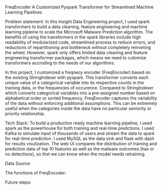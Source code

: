 FreqEncoder
A Customized Pyspark Transformer for Streamlined Machine Learning Pipelines

Problem statement:
In this Insight Data Engineering project, I used spark transformers to build a data cleaning, feature engineering and machine learning pipleine to scale the Microsoft Malware Prediction algorithm. The benefits of using the transformers in the spark libraries include high readability of modularized code, streamlined process to reduce errors, and reductions of repartitioning and bottleneck without completely reinveting the wheel. However, spark only offers limited data cleaning and feature engineering transformer packages, which means we need to cutomize transformers accroding to the needs of our algorithms.

In this project, I customized a freqnecy encoder (FreqEncoder) based on the existing StringIndexer with pyspark. This transformer converts each unique value of a categorical variable into its respective counts in the training data, or the frequencies of occurence. Compared to StringIndexer which converts categorical variables into a pre-assigned number based on alphabetical order or sorted frequency, FreqEncoder captures the variability of the data without enforcing additional assumptions. This can be extremely useful when the categories inside the data have no particular seniority or priority relationship.

Tech Stack:
To build a production ready machine learning pipeline, I used spark as the powerhouse for both training and real-time predctions. I used Kafka to simulate input of thousands of users and stream the data to spark for real-time prediction. I used MySQL as the data sink and flask with dash for results visulization. The web UI compares the distribution of training and prediction data of top 10 features as well as the malware outcomes (has or no detections), so thst we can know when the model needs retraining.

Data Source:

The functions of FreqEncoder:


Future steps:



